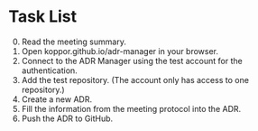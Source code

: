 # Task List

0. Read the meeting summary.
1. Open koppor.github.io/adr-manager in your browser.
2. Connect to the ADR Manager using the test account for the authentication.
3. Add the test repository. (The account only has access to one repository.)
4. Create a new ADR.
5. Fill the information from the meeting protocol into the ADR.
6. Push the ADR to GitHub.